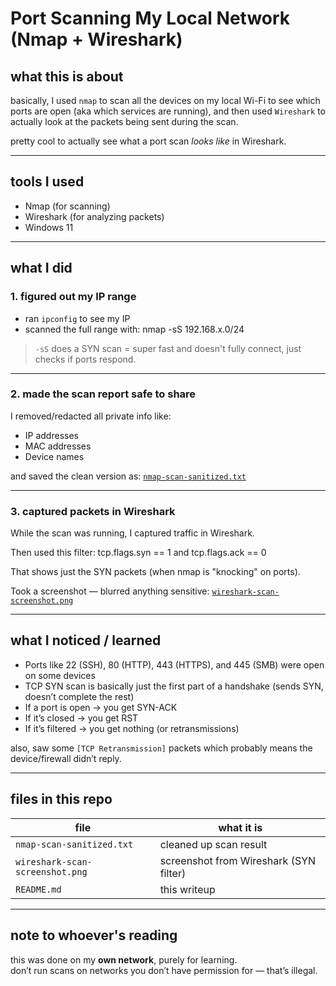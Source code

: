 # Port Scanning My Local Network (Nmap + Wireshark)

## what this is about
basically, I used `nmap` to scan all the devices on my local Wi-Fi to see which ports are open (aka which services are running), and then used `Wireshark` to actually look at the packets being sent during the scan.

pretty cool to actually see what a port scan *looks like* in Wireshark.

---

## tools I used
- Nmap (for scanning)
- Wireshark (for analyzing packets)
- Windows 11

---

## what I did

### 1. figured out my IP range
- ran `ipconfig` to see my IP
- scanned the full range with:
nmap -sS 192.168.x.0/24


> `-sS` does a SYN scan = super fast and doesn't fully connect, just checks if ports respond.

---

### 2. made the scan report safe to share
I removed/redacted all private info like:
- IP addresses
- MAC addresses
- Device names

and saved the clean version as:
[`nmap-scan-sanitized.txt`](nmap-scan-sanitized.txt)

---

### 3. captured packets in Wireshark
While the scan was running, I captured traffic in Wireshark.

Then used this filter:
tcp.flags.syn == 1 and tcp.flags.ack == 0

That shows just the SYN packets (when nmap is "knocking" on ports).

Took a screenshot — blurred anything sensitive:
[`wireshark-scan-screenshot.png`](wireshark-scan-screenshot.png)

---

## what I noticed / learned

- Ports like 22 (SSH), 80 (HTTP), 443 (HTTPS), and 445 (SMB) were open on some devices
- TCP SYN scan is basically just the first part of a handshake (sends SYN, doesn’t complete the rest)
- If a port is open → you get SYN-ACK
- If it’s closed → you get RST
- If it’s filtered → you get nothing (or retransmissions)

also, saw some `[TCP Retransmission]` packets which probably means the device/firewall didn’t reply.

---

## files in this repo

| file                           | what it is                              |
|--------------------------------|------------------------------------------|
| `nmap-scan-sanitized.txt`      | cleaned up scan result                  |
| `wireshark-scan-screenshot.png`| screenshot from Wireshark (SYN filter)  |
| `README.md`                    | this writeup                           |

---

## note to whoever's reading

this was done on my **own network**, purely for learning.  
don’t run scans on networks you don’t have permission for — that’s illegal.
